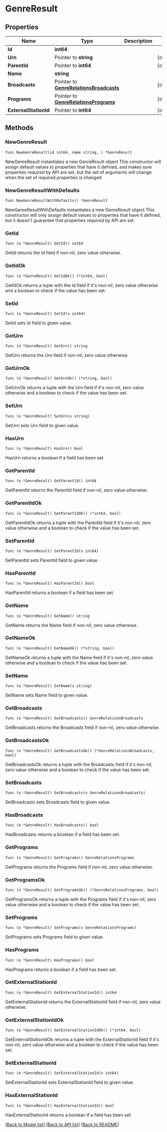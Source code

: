 # GenreResult

## Properties

Name | Type | Description | Notes
------------ | ------------- | ------------- | -------------
**Id** | **int64** |  | 
**Urn** | Pointer to **string** |  | [optional] 
**ParentId** | Pointer to **int64** |  | [optional] 
**Name** | **string** |  | 
**Broadcasts** | Pointer to [**GenreRelationsBroadcasts**](GenreRelationsBroadcasts.md) |  | [optional] 
**Programs** | Pointer to [**GenreRelationsPrograms**](GenreRelationsPrograms.md) |  | [optional] 
**ExternalStationId** | Pointer to **int64** |  | [optional] 

## Methods

### NewGenreResult

`func NewGenreResult(id int64, name string, ) *GenreResult`

NewGenreResult instantiates a new GenreResult object
This constructor will assign default values to properties that have it defined,
and makes sure properties required by API are set, but the set of arguments
will change when the set of required properties is changed

### NewGenreResultWithDefaults

`func NewGenreResultWithDefaults() *GenreResult`

NewGenreResultWithDefaults instantiates a new GenreResult object
This constructor will only assign default values to properties that have it defined,
but it doesn't guarantee that properties required by API are set

### GetId

`func (o *GenreResult) GetId() int64`

GetId returns the Id field if non-nil, zero value otherwise.

### GetIdOk

`func (o *GenreResult) GetIdOk() (*int64, bool)`

GetIdOk returns a tuple with the Id field if it's non-nil, zero value otherwise
and a boolean to check if the value has been set.

### SetId

`func (o *GenreResult) SetId(v int64)`

SetId sets Id field to given value.


### GetUrn

`func (o *GenreResult) GetUrn() string`

GetUrn returns the Urn field if non-nil, zero value otherwise.

### GetUrnOk

`func (o *GenreResult) GetUrnOk() (*string, bool)`

GetUrnOk returns a tuple with the Urn field if it's non-nil, zero value otherwise
and a boolean to check if the value has been set.

### SetUrn

`func (o *GenreResult) SetUrn(v string)`

SetUrn sets Urn field to given value.

### HasUrn

`func (o *GenreResult) HasUrn() bool`

HasUrn returns a boolean if a field has been set.

### GetParentId

`func (o *GenreResult) GetParentId() int64`

GetParentId returns the ParentId field if non-nil, zero value otherwise.

### GetParentIdOk

`func (o *GenreResult) GetParentIdOk() (*int64, bool)`

GetParentIdOk returns a tuple with the ParentId field if it's non-nil, zero value otherwise
and a boolean to check if the value has been set.

### SetParentId

`func (o *GenreResult) SetParentId(v int64)`

SetParentId sets ParentId field to given value.

### HasParentId

`func (o *GenreResult) HasParentId() bool`

HasParentId returns a boolean if a field has been set.

### GetName

`func (o *GenreResult) GetName() string`

GetName returns the Name field if non-nil, zero value otherwise.

### GetNameOk

`func (o *GenreResult) GetNameOk() (*string, bool)`

GetNameOk returns a tuple with the Name field if it's non-nil, zero value otherwise
and a boolean to check if the value has been set.

### SetName

`func (o *GenreResult) SetName(v string)`

SetName sets Name field to given value.


### GetBroadcasts

`func (o *GenreResult) GetBroadcasts() GenreRelationsBroadcasts`

GetBroadcasts returns the Broadcasts field if non-nil, zero value otherwise.

### GetBroadcastsOk

`func (o *GenreResult) GetBroadcastsOk() (*GenreRelationsBroadcasts, bool)`

GetBroadcastsOk returns a tuple with the Broadcasts field if it's non-nil, zero value otherwise
and a boolean to check if the value has been set.

### SetBroadcasts

`func (o *GenreResult) SetBroadcasts(v GenreRelationsBroadcasts)`

SetBroadcasts sets Broadcasts field to given value.

### HasBroadcasts

`func (o *GenreResult) HasBroadcasts() bool`

HasBroadcasts returns a boolean if a field has been set.

### GetPrograms

`func (o *GenreResult) GetPrograms() GenreRelationsPrograms`

GetPrograms returns the Programs field if non-nil, zero value otherwise.

### GetProgramsOk

`func (o *GenreResult) GetProgramsOk() (*GenreRelationsPrograms, bool)`

GetProgramsOk returns a tuple with the Programs field if it's non-nil, zero value otherwise
and a boolean to check if the value has been set.

### SetPrograms

`func (o *GenreResult) SetPrograms(v GenreRelationsPrograms)`

SetPrograms sets Programs field to given value.

### HasPrograms

`func (o *GenreResult) HasPrograms() bool`

HasPrograms returns a boolean if a field has been set.

### GetExternalStationId

`func (o *GenreResult) GetExternalStationId() int64`

GetExternalStationId returns the ExternalStationId field if non-nil, zero value otherwise.

### GetExternalStationIdOk

`func (o *GenreResult) GetExternalStationIdOk() (*int64, bool)`

GetExternalStationIdOk returns a tuple with the ExternalStationId field if it's non-nil, zero value otherwise
and a boolean to check if the value has been set.

### SetExternalStationId

`func (o *GenreResult) SetExternalStationId(v int64)`

SetExternalStationId sets ExternalStationId field to given value.

### HasExternalStationId

`func (o *GenreResult) HasExternalStationId() bool`

HasExternalStationId returns a boolean if a field has been set.


[[Back to Model list]](../README.md#documentation-for-models) [[Back to API list]](../README.md#documentation-for-api-endpoints) [[Back to README]](../README.md)


